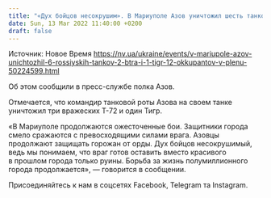 ```yaml
---
title: "«Дух бойцов несокрушим». В Мариуполе Азов уничтожил шесть танков, два БТРа и один Тигр, в плен взяли 12 кафиров"
date: Sun, 13 Mar 2022 11:40:00 +0200
draft: false
---
```

Источник: Новое Время https://nv.ua/ukraine/events/v-mariupole-azov-unichtozhil-6-rossiyskih-tankov-2-btra-i-1-tigr-12-okkupantov-v-plenu-50224599.html




Об этом сообщили в пресс-службе полка Азов.

 Отмечается, что командир танковой роты Азова на своем танке уничтожил три вражеских Т-72 и один Тигр.

«В Мариуполе продолжаются ожесточенные бои. Защитники города смело сражаются с превосходящими силами врага. Азовцы продолжают защищать горожан от орды. Дух бойцов несокрушимый, ведь мы понимаем, что враг готов оставить вместо красивого в прошлом города только руины. Борьба за жизнь полумиллионного города продолжается», — говорится в сообщении.

Присоединяйтесь к нам в соцсетях Facebook, Telegram та Instagram.
